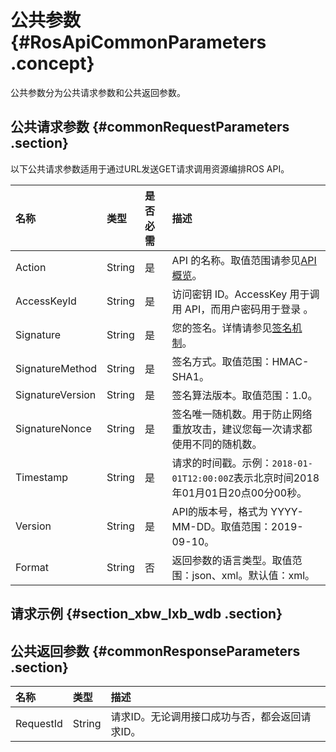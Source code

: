 # 公共参数 {#RosApiCommonParameters .concept}

公共参数分为公共请求参数和公共返回参数。

## 公共请求参数 {#commonRequestParameters .section}

以下公共请求参数适用于通过URL发送GET请求调用资源编排ROS API。

|名称|类型|是否必需|描述|
|:-|:-|:---|:-|
|Action|String|是|API 的名称。取值范围请参见[API 概览](intl.zh-CN/API参考（新）/API概览.md#)。|
|AccessKeyId|String|是|访问密钥 ID。AccessKey 用于调用 API，而用户密码用于登录 。|
|Signature|String|是|您的签名。详情请参见[签名机制](intl.zh-CN/API参考（新）/签名机制.md#)。|
|SignatureMethod|String|是|签名方式。取值范围：HMAC-SHA1。|
|SignatureVersion|String|是|签名算法版本。取值范围：1.0。|
|SignatureNonce|String|是|签名唯一随机数。用于防止网络重放攻击，建议您每一次请求都使用不同的随机数。|
|Timestamp|String|是|请求的时间戳。示例：`2018-01-01T12:00:00Z`表示北京时间2018年01月01日20点00分00秒。|
|Version|String|是|API的版本号，格式为 YYYY-MM-DD。取值范围：2019-09-10。|
|Format|String|否|返回参数的语言类型。取值范围：json、xml。默认值：xml。|

## 请求示例 {#section_xbw_lxb_wdb .section}

## 公共返回参数 {#commonResponseParameters .section}

|名称|类型|描述|
|:-|:-|:-|
|RequestId|String|请求ID。无论调用接口成功与否，都会返回请求ID。|

